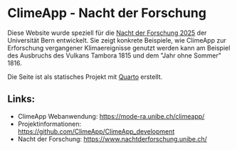 # ClimeApp - Nacht der Forschung

Diese Website wurde speziell für die [Nacht der Forschung 2025](https://www.nachtderforschung.unibe.ch/) der Universität Bern entwickelt. Sie zeigt konkrete Beispiele, wie ClimeApp zur Erforschung vergangener Klimaereignisse genutzt werden kann am Beispiel des Ausbruchs des Vulkans Tambora 1815 und dem "Jahr ohne Sommer" 1816.

Die Seite ist als statisches Projekt mit [Quarto](https://quarto.org/) erstellt.

## Links:

-   ClimeApp Webanwendung: <https://mode-ra.unibe.ch/climeapp/>
-   Projektinformationen: <https://github.com/ClimeApp/ClimeApp_development>
-   Nacht der Forschung: <https://www.nachtderforschung.unibe.ch/>
